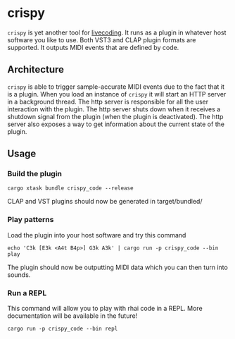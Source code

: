 # crispy

`crispy` is yet another tool for [livecoding](https://en.wikipedia.org/wiki/Live_coding).
It runs as a plugin in whatever host software you like to use.
Both VST3 and CLAP plugin formats are supported.
It outputs MIDI events that are defined by code.

## Architecture

`crispy` is able to trigger sample-accurate MIDI events due to the fact that it is a plugin.
When you load an instance of `crispy` it will start an HTTP server in a background thread.
The http server is responsible for all the user interaction with the plugin.
The http server shuts down when it receives a shutdown signal from the plugin (when the plugin is deactivated).
The http server also exposes a way to get information about the current state of the plugin.


## Usage

### Build the plugin

```
cargo xtask bundle crispy_code --release
```

CLAP and VST plugins should now be generated in target/bundled/

### Play patterns

Load the plugin into your host software and try this command

```
echo 'C3k [E3k <A4t B4p>] G3k A3k' | cargo run -p crispy_code --bin play
```

The plugin should now be outputting MIDI data which you can then turn into sounds.

### Run a REPL

This command will allow you to play with rhai code in a REPL.
More documentation will be available in the future!

```
cargo run -p crispy_code --bin repl
```
